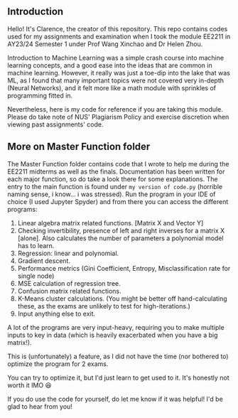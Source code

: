 ## Introduction
Hello! It's Clarence, the creator of this repository. This repo contains codes used for my assignments and examination when I took the module EE2211 in AY23/24 Semester 1 under Prof Wang Xinchao and Dr Helen Zhou.

Introduction to Machine Learning was a simple crash course into machine learning concepts, and a good ease into the ideas that are common in machine learning. However, it really was just a toe-dip into the lake that was ML, 
as I found that many important topics were not covered very in-depth (Neural Networks), and it felt more like a math module with sprinkles of programming fitted in.

Nevertheless, here is my code for reference if you are taking this module. Please do take note of NUS' Plagiarism Policy and exercise discretion when viewing past assignments' code. 

## More on Master Function folder
The Master Function folder contains code that I wrote to help me during the EE2211 midterms as well as the finals. Documentation has been written for each major function, so do take a look there for some explanations. 
The entry to the main function is found under `my version of code.py` (horrible naming sense, i know... i was stressed). Run the program in your IDE of choice (I used Jupyter Spyder) and from there you can access the different programs:
1. Linear algebra matrix related functions. [Matrix X and Vector Y]
2. Checking invertibility, presence of left and right inverses for a matrix X [alone]. Also calculates the number of parameters a polynomial model has to learn.
3. Regression: linear and polynomial.
4. Gradient descent. 
5. Performance metrics (Gini Coefficient, Entropy, Misclassification rate for single node)
6. MSE calculation of regression tree.
7. Confusion matrix related functions.
8. K-Means cluster calculations. (You might be better off hand-calculating these, as the exams are unlikely to test for high-iterations.)
9. Input anything else to exit.

A lot of the programs are very input-heavy, requiring you to make multiple inputs to key in data (which is heavily exacerbated when you have a big matrix!).

This is (unfortunately) a feature, as I did not have the time (nor bothered to) optimize the program for 2 exams. 

You can try to optimize it, but I'd just learn to get used to it. It's honestly not worth it IMO 😆

If you do use the code for yourself, do let me know if it was helpful! I'd be glad to hear from you!
